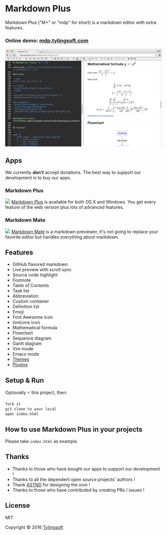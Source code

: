 # Markdown Plus

Markdown Plus ("M+" or "mdp" for short) is a markdown editor with extra features.


### Online demo: [mdp.tylingsoft.com](http://mdp.tylingsoft.com)


![Markdown Plus](screenshot.png)


## Apps

We currently ***don't*** accept donations.
The best way to support our development is to buy our apps.

### Markdown Plus

<a href="http://tylingsoft.com/markdown-plus/"><img src="http://tylingsoft.com/img/mdp/icon.png" height="64px"/></a>
[Markdown Plus](http://tylingsoft.com/markdown-plus/) is available for both OS X and Windows. You get every feature of the web version plus lots of advanced features.

### Markdown Mate

<a href="http://tylingsoft.com/markdown-mate/"><img src="http://tylingsoft.com/img/mdm/icon.png" height="64px"/></a>
[Markdown Mate](http://tylingsoft.com/markdown-mate/) is a markdown previewer, it's not going to replace your favorite editor but handles everything about markdown.


## Features

- GitHub flavored markdown
- Live preview with scroll sync
- Source code highlight
- Footnote
- Table of Contents
- Task list
- Abbreviation
- Custom container
- Definition list
- Emoji
- Font Awesome icon
- Ionicons icon
- Mathematical formula
- Flowchart
- Sequence diagram
- Gantt diagram
- Vim mode
- Emacs mode
- [Themes](https://github.com/tylingsoft/markdown-plus-themes)
- [Plugins](https://github.com/tylingsoft/markdown-plus-plugins)


## Setup & Run

Optionally :star: this project, then:

```shell
fork it
git clone to your local
open index.html
```


## How to use Markdown Plus in your projects

Please take `index.html` as example.


## Thanks

- Thanks to those who have bought our apps to support our development !
- Thanks to all the dependent open source projects' authors !
- Thank [ASTND](http://www.weibo.com/236986311) for designing the icon !
- Thanks to those who have contributed by creating PRs / issues !


## License

MIT

Copyright © 2016 [Tylingsoft](http://tylingsoft.com/)
